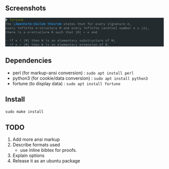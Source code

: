 ## Screenshots

![screenshot 1](img/screenshot_1.png)

## Dependencies

- perl (for markup-ansi conversion) : `sudo apt install perl`
- python3 (for cookie/data conversion) : `sudo apt install python3`
- fortune (to display data) : `sudo apt install fortune`

## Install
`sudo make install`


## TODO

1. Add more ansi markup
2. Describe formats used
    - use inline bibtex for proofs.
3. Explain options
4. Release it as an ubuntu package

